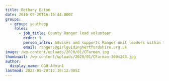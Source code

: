 ```yaml
---
title: Bethany Eaton
date: 2016-05-20T16:15:44.000Z
groups:
  - group: youthopp
    roles:
      - job_title: County Ranger lead volunteer
        order: 3
        person_intro: Advises and supports Ranger unit leaders within the county and encourages the transition from Guides to Rangers.
        email: rangers@girlguidinghertfordshire.org.uk
image: /wp-content/uploads/2020/01/CFarman.jpg
thumbnail: /wp-content/uploads/2020/01/CFarman-360x243.jpg
author:
  display_name: GGH-Admin1
lastmod: 2023-05-20T13:19:12.905Z
---
```


